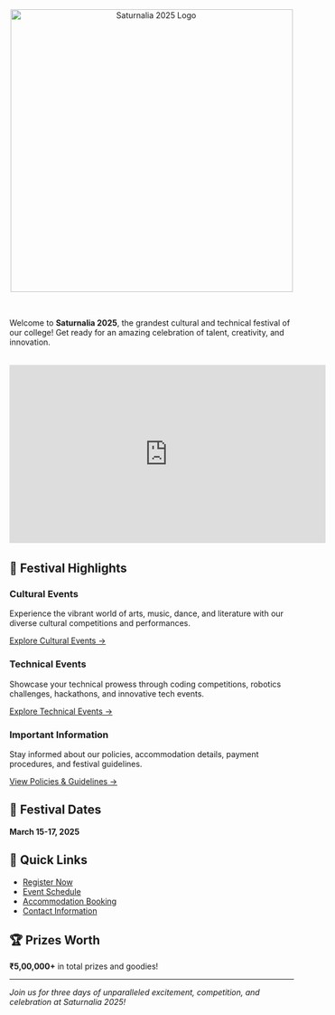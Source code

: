 <div align="center">
  <img src="/Asset_3@4x.png" alt="Saturnalia 2025 Logo" width="500" style="margin-bottom: 2rem;">
</div>

Welcome to **Saturnalia 2025**, the grandest cultural and technical festival of our college! Get ready for an amazing celebration of talent, creativity, and innovation.

<div align="center" style="margin: 2rem 0;">
  <iframe width="560" height="315" src="https://www.youtube.com/embed/uvGQhTO3D_U" title="Saturnalia 2025 Festival Video" frameborder="0" allow="accelerometer; autoplay; clipboard-write; encrypted-media; gyroscope; picture-in-picture; web-share" allowfullscreen></iframe>
</div>

## 🌟 Festival Highlights

### Cultural Events
Experience the vibrant world of arts, music, dance, and literature with our diverse cultural competitions and performances.

[Explore Cultural Events →](/cultural/)

### Technical Events
Showcase your technical prowess through coding competitions, robotics challenges, hackathons, and innovative tech events.

[Explore Technical Events →](/technical/)

### Important Information
Stay informed about our policies, accommodation details, payment procedures, and festival guidelines.

[View Policies & Guidelines →](/policies/)

## 📅 Festival Dates
**March 15-17, 2025**

## 🎯 Quick Links
- [Register Now](#) 
- [Event Schedule](#)
- [Accommodation Booking](/policies/accommodation)
- [Contact Information](/contact)

## 🏆 Prizes Worth
**₹5,00,000+** in total prizes and goodies!

---

*Join us for three days of unparalleled excitement, competition, and celebration at Saturnalia 2025!*
